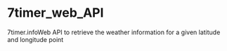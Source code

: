# 7timer_web_API
7timer.infoWeb API to retrieve the weather information for a given latitude and longitude point
